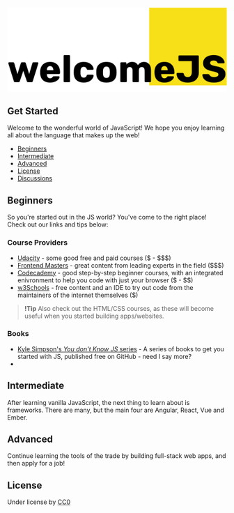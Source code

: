 ![logo](logo.png)

## Get Started

Welcome to the wonderful world of JavaScript! We hope you enjoy learning all about the language that makes up the web!

- [Beginners](#beginners)
- [Intermediate](#intermediate)
- [Advanced](#advanced)
- [License](#license)
- [Discussions](https://github.com/edapm/welcomejs/discussions)

## Beginners

So you're started out in the JS world? You've come to the right place! Check out our links and tips below:

### Course Providers

- [Udacity](https://udacity.com) - some good free and paid courses ($ - $$$)
- [Frontend Masters](https://frontendmasters.com) - great content from leading experts in the field ($$$)
- [Codecademy](https://codecademy.com) - good step-by-step beginner courses, with an integrated enivronment to help you code with just your browser ($ - $$)
- [w3Schools](https://w3schools.com) - free content and an IDE to try out code from the maintainers of the internet themselves ($)

> **!Tip** Also check out the HTML/CSS courses, as these will become useful when you started building apps/websites.

### Books

- [Kyle Simpson's *You don't Know JS* series](https://github.com/getify/You-Dont-Know-JS) - A series of books to get you started with JS, published free on GitHub - need I say more?
- []()

## Intermediate

After learning vanilla JavaScript, the next thing to learn about is frameworks. There are many, but the main four are Angular, React, Vue and Ember.

## Advanced

Continue learning the tools of the trade by building full-stack web apps, and then apply for a job!

## License

Under license by [CC0](https://github.com/edapm/welcomejs/blob/main/LICENSE)

